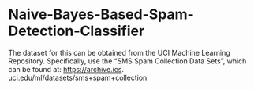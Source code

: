 # Naive-Bayes-Based-Spam-Detection-Classifier
The dataset for this can be obtained from the UCI Machine Learning Repository. Specifically, use the “SMS Spam Collection Data Sets”, which can be found at: https://archive.ics. uci.edu/ml/datasets/sms+spam+collection
